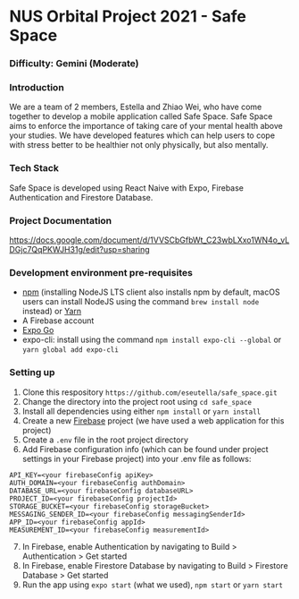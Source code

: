 # NUS Orbital Project 2021 - Safe Space 
### Difficulty: Gemini (Moderate)
### Introduction
We are a team of 2 members, Estella and Zhiao Wei, who have come together to develop a mobile application called Safe Space. Safe Space aims to enforce the importance of taking care of your mental health above your studies. We have developed features which can help users to cope with stress better to be healthier not only physically, but also mentally. 
### Tech Stack
Safe Space is developed using React Naive with Expo, Firebase Authentication and Firestore Database.
### Project Documentation
https://docs.google.com/document/d/1VVSCbGfbWt_C23wbLXxo1WN4o_vLDGjc7QqPKWJH31g/edit?usp=sharing
### Development environment pre-requisites
* [npm](https://nodejs.org/en/) (installing NodeJS LTS client also installs npm by default, macOS users can install NodeJS using the command `brew install node` instead) or [Yarn](https://classic.yarnpkg.com/en/docs/install#windows-stable)
* A Firebase account 
* [Expo Go](https://expo.io/tools#client)
* expo-cli: install using the command `npm install expo-cli --global` or `yarn global add expo-cli`
### Setting up
1. Clone this respository `https://github.com/eseutella/safe_space.git`
2. Change the directory into the project root using `cd safe_space`
3. Install all dependencies using either `npm install` or `yarn install`
4. Create a new [Firebase](https://firebase.google.com/) project (we have used a web application for this project)
5. Create a `.env` file in the root project directory
6. Add Firebase configuration info (which can be found under project settings in your Firebase project) into your .env file as follows:
```
API_KEY=<your firebaseConfig apiKey>
AUTH_DOMAIN=<your firebaseConfig authDomain>
DATABASE_URL=<your firebaseConfig databaseURL>
PROJECT_ID=<your firebaseConfig projectId>
STORAGE_BUCKET=<your firebaseConfig storageBucket>
MESSAGING_SENDER_ID=<your firebaseConfig messagingSenderId>
APP_ID=<your firebaseConfig appId>
MEASUREMENT_ID=<your firebaseConfig measurementId>
```
7. In Firebase, enable Authentication by navigating to Build > Authentication > Get started
8. In Firebase, enable Firestore Database by navigating to Build > Firestore Database > Get started
9. Run the app using `expo start` (what we used), `npm start` or `yarn start`

